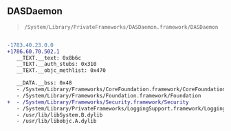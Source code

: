 ## DASDaemon

> `/System/Library/PrivateFrameworks/DASDaemon.framework/DASDaemon`

```diff

-1783.40.23.0.0
+1786.60.70.502.1
   __TEXT.__text: 0x8b6c
   __TEXT.__auth_stubs: 0x310
   __TEXT.__objc_methlist: 0x470

   __DATA.__bss: 0x48
   - /System/Library/Frameworks/CoreFoundation.framework/CoreFoundation
   - /System/Library/Frameworks/Foundation.framework/Foundation
+  - /System/Library/Frameworks/Security.framework/Security
   - /System/Library/PrivateFrameworks/LoggingSupport.framework/LoggingSupport
   - /usr/lib/libSystem.B.dylib
   - /usr/lib/libobjc.A.dylib

```
